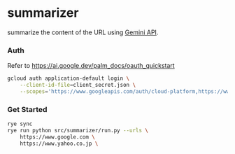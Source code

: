 # summarizer

summarize the content of the URL using [Gemini API](https://ai.google.dev/pricing?hl=ja).

### Auth

Refer to https://ai.google.dev/palm_docs/oauth_quickstart

```bash
gcloud auth application-default login \
    --client-id-file=client_secret.json \
    --scopes='https://www.googleapis.com/auth/cloud-platform,https://www.googleapis.com/auth/generative-language.tuning'
```

### Get Started

```bash
rye sync
rye run python src/summarizer/run.py --urls \
    https://www.google.com \
    https://www.yahoo.co.jp \
```
